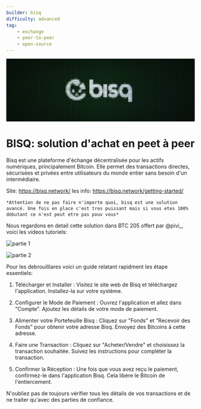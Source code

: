 ```yaml
---
builder: bisq
difficulty: advanced 
tag: 
    - exchange
    - peer-to-peer
    - open-source
---
```

![cover](assets/0.jpeg)
# BISQ: solution d'achat en peet à peer

Bisq est une plateforme d'échange décentralisée pour les actifs numériques, principalement Bitcoin. Elle permet des transactions directes, sécurisées et privées entre utilisateurs du monde entier sans besoin d'un intermédiaire.

Site: https://bisq.network/
les info: https://bisq.network/getting-started/


    *Attention de ne pas faire n'importe quoi, bisq est une solution avancé. Une fois en place c'est tres puissant mais si vous etes 100% débutant ce n'est peut etre pas pouv vous*

Nous regardons en detail cette solution dans BTC 205 offert par @pivi_, voici les videos tutoriels: 

![partie 1](https://tube.nuagelibre.fr/videos/watch/b3885ea9-23e9-4b58-aa3f-401348da85a1)


![partie 2](https://tube.nuagelibre.fr/videos/watch/53276305-70d6-4c7f-9df9-e100a82eee16)

Pour les debrouilliares voici un guide relatant rapidment les étape essentiels: 
    
 1. Télécharger et Installer : Visitez le site web de Bisq et téléchargez l'application. Installez-la sur votre système.
 
 2. Configurer le Mode de Paiement : Ouvrez l'application et allez dans "Compte". Ajoutez les détails de votre mode de paiement.

 3. Alimenter votre Portefeuille Bisq : Cliquez sur "Fonds" et "Recevoir des Fonds" pour obtenir votre adresse Bisq. Envoyez des Bitcoins à cette adresse.

 4. Faire une Transaction : Cliquez sur "Acheter/Vendre" et choisissez la transaction souhaitée. Suivez les instructions pour compléter la transaction.

 5. Confirmer la Réception : Une fois que vous avez reçu le paiement, confirmez-le dans l'application Bisq. Cela libère le Bitcoin de l'entiercement.

N'oubliez pas de toujours vérifier tous les détails de vos transactions et de ne traiter qu'avec des parties de confiance.

